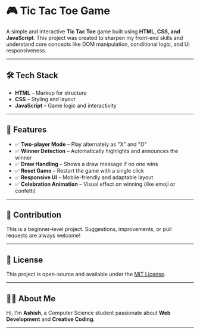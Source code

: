 # 🎮 Tic Tac Toe Game

A simple and interactive **Tic Tac Toe** game built using **HTML, CSS, and JavaScript**. This project was created to sharpen my front-end skills and understand core concepts like DOM manipulation, conditional logic, and UI responsiveness.

---

## 🛠️ Tech Stack

- **HTML** – Markup for structure  
- **CSS** – Styling and layout  
- **JavaScript** – Game logic and interactivity

---

## 🎯 Features

- ✅ **Two-player Mode** – Play alternately as "X" and "O"
- ✅ **Winner Detection** – Automatically highlights and announces the winner
- ✅ **Draw Handling** – Shows a draw message if no one wins
- ✅ **Reset Game** – Restart the game with a single click
- ✅ **Responsive UI** – Mobile-friendly and adaptable layout
- ✅ **Celebration Animation** – Visual effect on winning (like emoji or confetti)

---

## 🤝 Contribution

This is a beginner-level project. Suggestions, improvements, or pull requests are always welcome!

---

## 📜 License

This project is open-source and available under the [MIT License](LICENSE).

---

## 🙋‍♂️ About Me

Hi, I'm **Ashish**, a Computer Science student passionate about **Web Development** and **Creative Coding**.  

---

